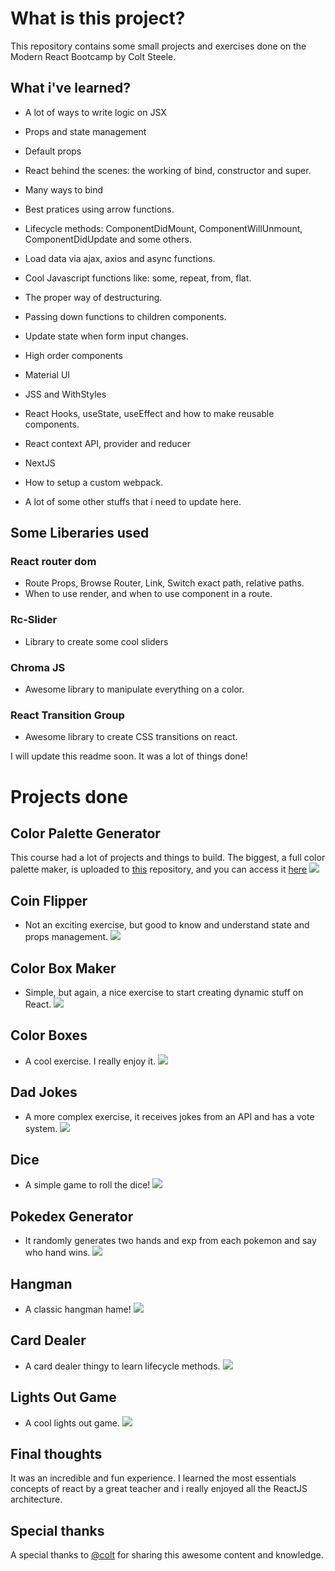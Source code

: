 # What is this project?

This repository contains some small projects and exercises done on the Modern React Bootcamp by Colt Steele.

## What i've learned?
- A lot of ways to write logic on JSX
- Props and state management    
- Default props
- React behind the scenes: the working of bind, constructor and super.
- Many ways to bind
- Best pratices using arrow functions.
- Lifecycle methods: ComponentDidMount, ComponentWillUnmount, ComponentDidUpdate and some others.
- Load data via ajax, axios and async functions.
- Cool Javascript functions like: some, repeat, from, flat.
- The proper way of destructuring.
- Passing down functions to children components.
- Update state when form input changes.
- High order components
- Material UI
- JSS and WithStyles
- React Hooks, useState, useEffect and how to make reusable components.
- React context API, provider and reducer
- NextJS
- How to setup a custom webpack.

- A lot of some other stuffs that i need to update here.

## Some Liberaries used
### React router dom
- Route Props, Browse Router, Link, Switch exact path, relative paths.
- When to use render, and when to use component in a route.
### Rc-Slider
- Library to create some cool sliders
### Chroma JS
- Awesome library to manipulate everything on a color.
### React Transition Group
- Awesome library to create CSS transitions on react.

I will update this readme soon. It was a lot of things done!

# Projects done
## Color Palette Generator
This course had a lot of projects and things to build. The biggest, a full color palette maker, is uploaded to [this](https://github.com/vinioo/colorproject) repository, and you can access it [here](https://vinioo.github.io/colorproject)
![](.gifs/palette.gif)

## Coin Flipper
- Not an exciting exercise, but good to know and understand state and props management.
![](.gifs/flipcoin.gif)

## Color Box Maker
- Simple, but again, a nice exercise to start creating dynamic stuff on React.
![](.gifs/colorboxmaker.gif)

## Color Boxes
- A cool exercise. I really enjoy it.
![](.gifs/color.gif)

## Dad Jokes
- A more complex exercise, it receives jokes from an API and has a vote system.
![](.gifs/dadjokes.gif)

## Dice
- A simple game to roll the dice!
![](.gifs/dice.gif)

## Pokedex Generator
- It randomly generates two hands and exp from each pokemon and say who hand wins.
![](.gifs/pokemon.gif)

## Hangman
- A classic hangman hame! 
![](.gifs/hangman.gif)

## Card Dealer
- A card dealer thingy to learn lifecycle methods.
![](.gifs/carfd.gif)

## Lights Out Game
- A cool lights out game.
![](.gifs/lightsout.gif)


## Final thoughts
It was an incredible and fun experience. I learned the most essentials concepts of react by a great teacher and i really enjoyed all the ReactJS architecture.

## Special thanks
A special thanks to [@colt](https://github.com/Colt) for sharing this awesome content and knowledge.
